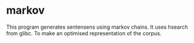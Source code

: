 markov
======

This program generates sentensens using markov chains. It uses hsearch from
glibc. To make an optimised representation of the corpus.
